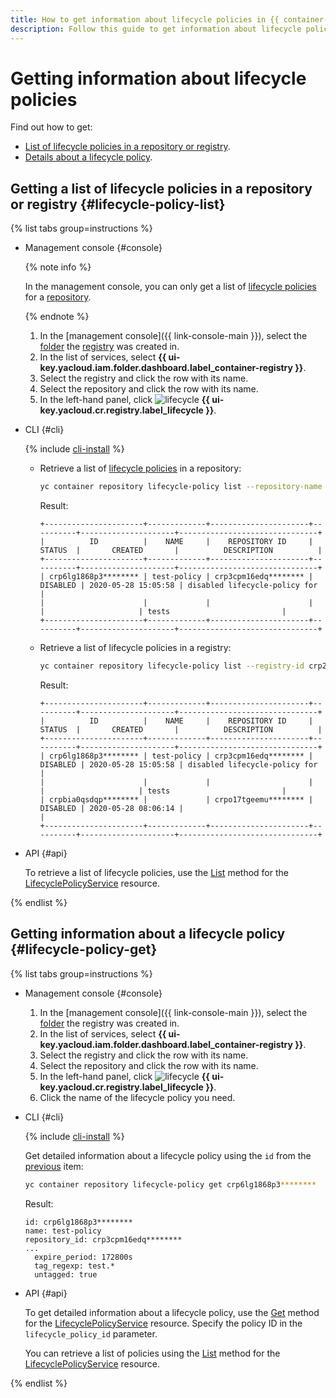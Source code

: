 ```yaml
---
title: How to get information about lifecycle policies in {{ container-registry-full-name }}
description: Follow this guide to get information about lifecycle policies.
---
```


# Getting information about lifecycle policies

Find out how to get:
* [List of lifecycle policies in a repository or registry](#lifecycle-policy-list).
* [Details about a lifecycle policy](#lifecycle-policy-get).

## Getting a list of lifecycle policies in a repository or registry {#lifecycle-policy-list}

{% list tabs group=instructions %}

- Management console {#console}

  {% note info %}

  In the management console, you can only get a list of [lifecycle policies](../../concepts/lifecycle-policy.md) for a [repository](../../concepts/repository.md).

  {% endnote %}

  1. In the [management console]({{ link-console-main }}), select the [folder](../../../resource-manager/concepts/resources-hierarchy.md#folder) the [registry](../../concepts/registry.md) was created in.
  1. In the list of services, select **{{ ui-key.yacloud.iam.folder.dashboard.label_container-registry }}**.
  1. Select the registry and click the row with its name.
  1. Select the repository and click the row with its name.
  1. In the left-hand panel, click ![lifecycle](../../../_assets/console-icons/arrows-rotate-right.svg) **{{ ui-key.yacloud.cr.registry.label_lifecycle }}**.

- CLI {#cli}

  {% include [cli-install](../../../_includes/cli-install.md) %}

  * Retrieve a list of [lifecycle policies](../../concepts/lifecycle-policy.md) in a repository:

    ```bash
    yc container repository lifecycle-policy list --repository-name crp2hlbs67tj********/ubuntu
    ```

    Result:

    ```text
    +----------------------+-------------+----------------------+----------+---------------------+-------------------------------+
    |          ID          |    NAME     |    REPOSITORY ID     |  STATUS  |       CREATED       |          DESCRIPTION          |
    +----------------------+-------------+----------------------+----------+---------------------+-------------------------------+
    | crp6lg1868p3******** | test-policy | crp3cpm16edq******** | DISABLED | 2020-05-28 15:05:58 | disabled lifecycle-policy for |
    |                      |             |                      |          |                     | tests                         |
    +----------------------+-------------+----------------------+----------+---------------------+-------------------------------+
    ```

  * Retrieve a list of lifecycle policies in a registry:

    ```bash
    yc container repository lifecycle-policy list --registry-id crp2hlbs67tj********
    ```

    Result:

    ```text
    +----------------------+-------------+----------------------+----------+---------------------+-------------------------------+
    |          ID          |    NAME     |    REPOSITORY ID     |  STATUS  |       CREATED       |          DESCRIPTION          |
    +----------------------+-------------+----------------------+----------+---------------------+-------------------------------+
    | crp6lg1868p3******** | test-policy | crp3cpm16edq******** | DISABLED | 2020-05-28 15:05:58 | disabled lifecycle-policy for |
    |                      |             |                      |          |                     | tests                         |
    | crpbia0qsdqp******** |             | crpo17tgeemu******** | DISABLED | 2020-05-28 08:06:14 |                               |
    +----------------------+-------------+----------------------+----------+---------------------+-------------------------------+
    ```

- API {#api}

  To retrieve a list of lifecycle policies, use the [List](../../api-ref/grpc/LifecyclePolicy/list.md) method for the [LifecyclePolicyService](../../api-ref/grpc/LifecyclePolicy/index.md) resource.

{% endlist %}

## Getting information about a lifecycle policy {#lifecycle-policy-get}

{% list tabs group=instructions %}

- Management console {#console}

  1. In the [management console]({{ link-console-main }}), select the [folder](../../../resource-manager/concepts/resources-hierarchy.md#folder) the registry was created in.
  1. In the list of services, select **{{ ui-key.yacloud.iam.folder.dashboard.label_container-registry }}**.
  1. Select the registry and click the row with its name.
  1. Select the repository and click the row with its name.
  1. In the left-hand panel, click ![lifecycle](../../../_assets/console-icons/arrows-rotate-right.svg) **{{ ui-key.yacloud.cr.registry.label_lifecycle }}**.
  1. Click the name of the lifecycle policy you need.

- CLI {#cli}

  {% include [cli-install](../../../_includes/cli-install.md) %}

  Get detailed information about a lifecycle policy using the `id` from the [previous](#lifecycle-policy-list) item:

  ```bash
  yc container repository lifecycle-policy get crp6lg1868p3********
  ```

  Result:

  ```text
  id: crp6lg1868p3********
  name: test-policy
  repository_id: crp3cpm16edq********
  ...
    expire_period: 172800s
    tag_regexp: test.*
    untagged: true
  ```

- API {#api}

  To get detailed information about a lifecycle policy, use the [Get](../../api-ref/grpc/LifecyclePolicy/get.md) method for the [LifecyclePolicyService](../../api-ref/grpc/LifecyclePolicy/index.md) resource. Specify the policy ID in the `lifecycle_policy_id` parameter.

  You can retrieve a list of policies using the [List](../../api-ref/grpc/LifecyclePolicy/list.md) method for the [LifecyclePolicyService](../../api-ref/grpc/LifecyclePolicy/index.md) resource.

{% endlist %}